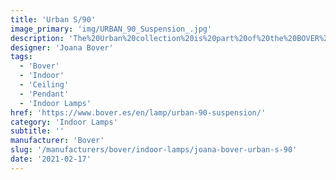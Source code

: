 ```yaml
---
title: 'Urban S/90'
image_primary: 'img/URBAN_90_Suspension_.jpg'
description: 'The%20Urban%20collection%20is%20part%20of%20the%20BOVER%20product%20line%20usually%20used%20in%20the%20Contract/Hospitality%20sector%20but%20also%20created%20for%20the%20Residential%20market.%20The%20metallic%20ring%20which%20holds%20the%20bottom%20of%20the%20structure%2C%20functions%20as%20well%20as%20a%20decorative%20element%20of%20the%20large%20light%20diffuser.%20The%20light%20emitted%20by%20this%20lamp%2C%20as%20the%20major%20part%20of%20BOVER%20luminaires%2C%20is%20warm%20and%20cozy.%0A%0A'
designer: 'Joana Bover'
tags:
  - 'Bover'
  - 'Indoor'
  - 'Ceiling'
  - 'Pendant'
  - 'Indoor Lamps'
href: 'https://www.bover.es/en/lamp/urban-90-suspension/'
category: 'Indoor Lamps'
subtitle: ''
manufacturer: 'Bover'
slug: '/manufacturers/bover/indoor-lamps/joana-bover-urban-s-90'
date: '2021-02-17'
---
```

